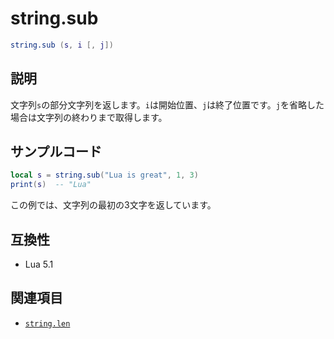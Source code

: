 # string.sub

```lua
string.sub (s, i [, j])
```

## 説明

文字列`s`の部分文字列を返します。`i`は開始位置、`j`は終了位置です。`j`を省略した場合は文字列の終わりまで取得します。

## サンプルコード

```lua
local s = string.sub("Lua is great", 1, 3)
print(s)  -- "Lua"
```

この例では、文字列の最初の3文字を返しています。

## 互換性

- Lua 5.1

## 関連項目

- [`string.len`](len.md)